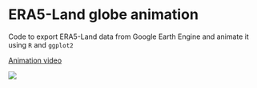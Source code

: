 # ERA5-Land globe animation

Code to export ERA5-Land data from Google Earth Engine and animate it using `R` and `ggplot2`  
  
  
[Animation video](https://youtu.be/hkAlhjrU0qE)


![](http://i3.ytimg.com/vi/hkAlhjrU0qE/hqdefault.jpg)
